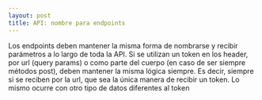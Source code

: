 ```yaml
---
layout: post
title: API: nombre para endpoints 
---
```

Los endpoints deben mantener la misma forma de nombrarse y recibir parámetros a lo largo de toda la API. Si se utilizan un token en los header, por url (query params) o como parte del cuerpo (en caso de ser siempre métodos post), deben mantener la misma lógica siempre. Es decir, siempre si se reciben por la url, que sea la única manera de recibir un token. Lo mismo ocurre con otro tipo de datos diferentes al token 